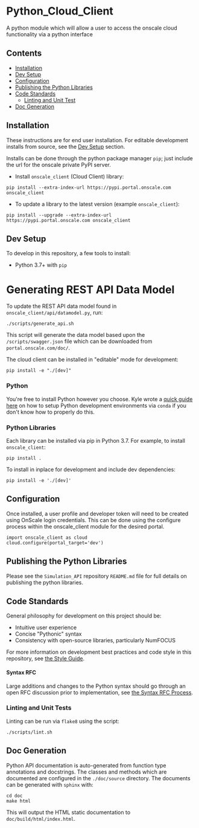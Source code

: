 # Python_Cloud_Client
A python module which will allow a user to access the onscale cloud functionality via a python interface

## Contents
* [Installation](#install)
* [Dev Setup](#setup)
* [Configuration](#config)
* [Publishing the Python Libraries](#publish)
* [Code Standards](#codestd)
    * [Linting and Unit Test](#lint)
* [Doc Generation](#docs)


<a name="install"></a>
## Installation

These instructions are for end user installation. For editable development installs from source, see the [Dev Setup](#setup) section.

Installs can be done through the python package manager `pip`; just include the url for the onscale private PyPI server.

* Install `onscale_client` (Cloud Client) library:
```
pip install --extra-index-url https://pypi.portal.onscale.com onscale_client
```

* To update a library to the latest version (example `onscale_client`):
```
pip install --upgrade --extra-index-url https://pypi.portal.onscale.com onscale_client
```


<a name="setup"></a>
## Dev Setup

To develop in this repository, a few tools to install:
* Python 3.7+ with `pip`

# Generating REST API Data Model
To update the REST API data model found in `onscale_client/api/datamodel.py`, run:
```
./scripts/generate_api.sh
```

This script will generate the data model based upon the `/scripts/swagger.json` file which can be downloaded from `portal.onscale.com/doc/`.

The cloud client can be installed in "editable" mode for development:
```
pip install -e "./[dev]"
```

### Python
You're free to install Python however you choose. Kyle wrote a [quick guide here](https://gist.github.com/kykosic/954a59dc8a3544c0cf969b792ce1bc62) on how to setup Python development environments via `conda` if you don't know how to properly do this.


### Python Libraries
Each library can be installed via pip in Python 3.7. For example, to install `onscale_client`:
```
pip install .
```
To install in inplace for development and include dev dependencies:
```
pip install -e './[dev]'
```


<a name="config"></a>
## Configuration

Once installed, a user profile and developer token will need to be created using OnScale login credentials.  This can be done using the configure process within the onscale_client module for the desired portal.
```
import onscale_client as cloud
cloud.configure(portal_target='dev')
```


<a name="publish"></a>

## Publishing the Python Libraries

Please see the `Simulation_API` repository `README.md` file for full details on publishing the python libraries.


<a name="codestd"></a>
## Code Standards
General philosophy for development on this project should be:
* Intuitive user experience
* Concise "Pythonic" syntax
* Consistency with open-source libraries, particularly NumFOCUS

For more information on development best practices and code style in this repository, see [the Style Guide](StyleGuide.md).

#### Syntax RFC
Large additions and changes to the Python syntax should go through an open RFC discussion prior to implementation, see [the Syntax RFC Process](SyntaxRFCProcess.md).


<a name="lint"></a>
### Linting and Unit Tests
Linting can be run via `flake8` using the script:
```
./scripts/lint.sh
```


<a name="docs"></a>
## Doc Generation
Python API documentation is auto-generated from function type annotations and docstrings. The classes and methods which are documented are configured in the `./doc/source` directory. The documents can be generated with `sphinx` with:
```
cd doc
make html
```
This will output the HTML static documentation to `doc/build/html/index.html`.
